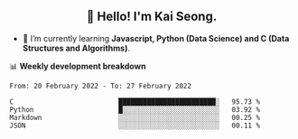 <h2 align="center" color="blue">👋 Hello! I'm Kai Seong.</h2>   
   

- 🌱 I’m currently learning **Javascript, Python (Data Science) and C (Data Structures and Algorithms)**.  


📊 **Weekly development breakdown**
<!--START_SECTION:waka-->

```text
From: 20 February 2022 - To: 27 February 2022

C                          ████████████████████████░   95.73 %
Python                     █░░░░░░░░░░░░░░░░░░░░░░░░   03.92 %
Markdown                   ░░░░░░░░░░░░░░░░░░░░░░░░░   00.25 %
JSON                       ░░░░░░░░░░░░░░░░░░░░░░░░░   00.11 %
```

<!--END_SECTION:waka-->
